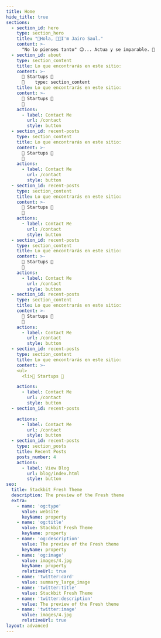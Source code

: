 ```yaml
---
title: Home
hide_title: true
sections:
  - section_id: hero
    type: section_hero
    title: "👋Hola, 👩‍💻I'm Jairo Saul."
    content: >-
      "No lo pienses tanto" 😉... Actua y se imparable. 🚀
  - section_id: about
    type: section_content
    title: Lo que encontrarás en este sitio:
    content: >-
      🦄 Startups 🚀 
      🧬    type: section_content
    title: Lo que encontrarás en este sitio:
    content: >-
      🦄 Startups 🚀 
      🧬
    actions:
      - label: Contact Me
        url: /contact
        style: button
  - section_id: recent-posts
    type: section_content
    title: Lo que encontrarás en este sitio:
    content: >-
      🦄 Startups 🚀 
      🧬
    actions:
      - label: Contact Me
        url: /contact
        style: button
  - section_id: recent-posts
    type: section_content
    title: Lo que encontrarás en este sitio:
    content: >-
      🦄 Startups 🚀 
      🧬
    actions:
      - label: Contact Me
        url: /contact
        style: button
  - section_id: recent-posts
    type: section_content
    title: Lo que encontrarás en este sitio:
    content: >-
      🦄 Startups 🚀 
      🧬
    actions:
      - label: Contact Me
        url: /contact
        style: button
  - section_id: recent-posts
    type: section_content
    title: Lo que encontrarás en este sitio:
    content: >-
      🦄 Startups 🚀 
      🧬
    actions:
      - label: Contact Me
        url: /contact
        style: button
  - section_id: recent-posts
    type: section_content
    title: Lo que encontrarás en este sitio:
    content: >-
    <ul>
      <li>🦄 Startups 🚀 

    actions:
      - label: Contact Me
        url: /contact
        style: button
  - section_id: recent-posts

    actions:
      - label: Contact Me
        url: /contact
        style: button
  - section_id: recent-posts
    type: section_posts
    title: Recent Posts
    posts_number: 4
    actions:
      - label: View Blog
        url: blog/index.html
        style: button
seo:
  title: Stackbit Fresh Theme
  description: The preview of the Fresh theme
  extra:
    - name: 'og:type'
      value: website
      keyName: property
    - name: 'og:title'
      value: Stackbit Fresh Theme
      keyName: property
    - name: 'og:description'
      value: The preview of the Fresh theme
      keyName: property
    - name: 'og:image'
      value: images/4.jpg
      keyName: property
      relativeUrl: true
    - name: 'twitter:card'
      value: summary_large_image
    - name: 'twitter:title'
      value: Stackbit Fresh Theme
    - name: 'twitter:description'
      value: The preview of the Fresh theme
    - name: 'twitter:image'
      value: images/4.jpg
      relativeUrl: true
layout: advanced
---
```

